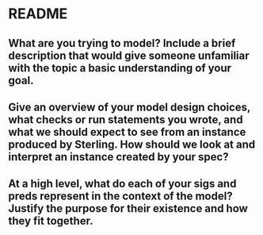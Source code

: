 # README

## What are you trying to model? Include a brief description that would give someone unfamiliar with the topic a basic understanding of your goal.

## Give an overview of your model design choices, what checks or run statements you wrote, and what we should expect to see from an instance produced by Sterling. How should we look at and interpret an instance created by your spec?

## At a high level, what do each of your sigs and preds represent in the context of the model? Justify the purpose for their existence and how they fit together.